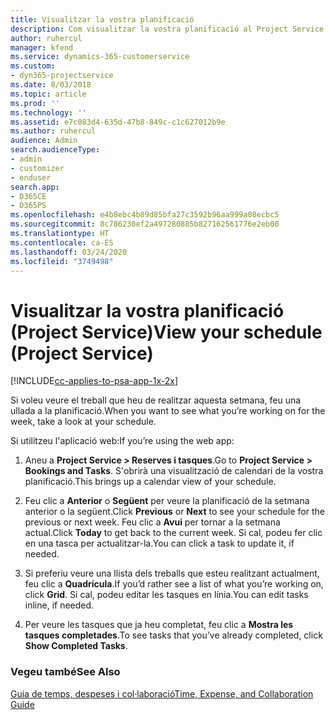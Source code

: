 ```yaml
---
title: Visualitzar la vostra planificació
description: Com visualitzar la vostra planificació al Project Service
author: ruhercul
manager: kfend
ms.service: dynamics-365-customerservice
ms.custom:
- dyn365-projectservice
ms.date: 8/03/2018
ms.topic: article
ms.prod: ''
ms.technology: ''
ms.assetid: e7c083d4-635d-47b8-849c-c1c627012b9e
ms.author: ruhercul
audience: Admin
search.audienceType:
- admin
- customizer
- enduser
search.app:
- D365CE
- D365PS
ms.openlocfilehash: e4b8ebc4b89d85bfa27c3592b96aa999a08ecbc5
ms.sourcegitcommit: 8c786230ef2a497280885b827162561776e2eb00
ms.translationtype: HT
ms.contentlocale: ca-ES
ms.lasthandoff: 03/24/2020
ms.locfileid: "3749498"
---
```

# <a name="view-your-schedule-project-service"></a><span data-ttu-id="6ca04-103">Visualitzar la vostra planificació (Project Service)</span><span class="sxs-lookup"><span data-stu-id="6ca04-103">View your schedule (Project Service)</span></span>

[!INCLUDE[cc-applies-to-psa-app-1x-2x](../includes/cc-applies-to-psa-app-1x-2x.md)]

<span data-ttu-id="6ca04-104">Si voleu veure el treball que heu de realitzar aquesta setmana, feu una ullada a la planificació.</span><span class="sxs-lookup"><span data-stu-id="6ca04-104">When you want to see what you’re working on for the week, take a look at your schedule.</span></span>  
  
 <span data-ttu-id="6ca04-105">Si utilitzeu l'aplicació web:</span><span class="sxs-lookup"><span data-stu-id="6ca04-105">If you’re using the web app:</span></span>  
  
1.  <span data-ttu-id="6ca04-106">Aneu a **Project Service > Reserves i tasques**.</span><span class="sxs-lookup"><span data-stu-id="6ca04-106">Go to **Project Service > Bookings and Tasks**.</span></span> <span data-ttu-id="6ca04-107">S'obrirà una visualització de calendari de la vostra planificació.</span><span class="sxs-lookup"><span data-stu-id="6ca04-107">This brings up a calendar view of your schedule.</span></span>  
  
2.  <span data-ttu-id="6ca04-108">Feu clic a **Anterior** o **Següent** per veure la planificació de la setmana anterior o la següent.</span><span class="sxs-lookup"><span data-stu-id="6ca04-108">Click **Previous** or **Next** to see your schedule for the previous or next week.</span></span> <span data-ttu-id="6ca04-109">Feu clic a **Avui** per tornar a la setmana actual.</span><span class="sxs-lookup"><span data-stu-id="6ca04-109">Click **Today** to get back to the current week.</span></span> <span data-ttu-id="6ca04-110">Si cal, podeu fer clic en una tasca per actualitzar-la.</span><span class="sxs-lookup"><span data-stu-id="6ca04-110">You can click a task to update it, if needed.</span></span>  
  
3.  <span data-ttu-id="6ca04-111">Si preferiu veure una llista dels treballs que esteu realitzant actualment, feu clic a **Quadrícula**.</span><span class="sxs-lookup"><span data-stu-id="6ca04-111">If you’d rather see a list of what you’re working on, click **Grid**.</span></span> <span data-ttu-id="6ca04-112">Si cal, podeu editar les tasques en línia.</span><span class="sxs-lookup"><span data-stu-id="6ca04-112">You can edit tasks inline, if needed.</span></span>  
  
4.  <span data-ttu-id="6ca04-113">Per veure les tasques que ja heu completat, feu clic a **Mostra les tasques completades**.</span><span class="sxs-lookup"><span data-stu-id="6ca04-113">To see tasks that you’ve already completed, click **Show Completed Tasks**.</span></span>  
  
### <a name="see-also"></a><span data-ttu-id="6ca04-114">Vegeu també</span><span class="sxs-lookup"><span data-stu-id="6ca04-114">See Also</span></span>  
 [<span data-ttu-id="6ca04-115">Guia de temps, despeses i col·laboració</span><span class="sxs-lookup"><span data-stu-id="6ca04-115">Time, Expense, and Collaboration Guide</span></span>](../project-service/time-expense-collaboration-guide.md)
